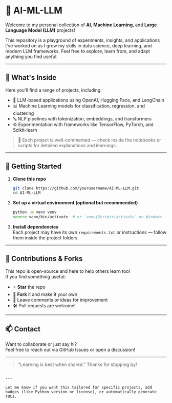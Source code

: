 # 🤖 AI-ML-LLM

Welcome to my personal collection of **AI**, **Machine Learning**, and **Large Language Model (LLM)** projects!

This repository is a playground of experiments, insights, and applications I've worked on as I grow my skills in data science, deep learning, and modern LLM frameworks. Feel free to explore, learn from, and adapt anything you find useful.

---

## 📁 What's Inside

Here you'll find a range of projects, including:

- 🤖 LLM-based applications using OpenAI, Hugging Face, and LangChain
- 📊 Machine Learning models for classification, regression, and clustering
- 🔤 NLP pipelines with tokenization, embeddings, and transformers
- ⚙️ Experimentation with frameworks like TensorFlow, PyTorch, and Scikit-learn

> 📌 Each project is well-commented — check inside the notebooks or scripts for detailed explanations and learnings.

---

## 🚀 Getting Started

1. **Clone this repo**  
   ```bash
   git clone https://github.com/yourusername/AI-ML-LLM.git
   cd AI-ML-LLM
   ```

2. **Set up a virtual environment (optional but recommended)**  
   ```bash
   python -m venv venv
   source venv/bin/activate  # or `venv\Scripts\activate` on Windows
   ```

3. **Install dependencies**  
   Each project may have its own `requirements.txt` or instructions — follow them inside the project folders.

---

## 🤝 Contributions & Forks

This repo is open-source and here to help others learn too!  
If you find something useful:

- ⭐ **Star** the repo
- 🍴 **Fork** it and make it your own
- 💬 Leave comments or ideas for improvement
- 🛠️ Pull requests are welcome!

---

## 📫 Contact

Want to collaborate or just say hi?  
Feel free to reach out via GitHub Issues or open a discussion!

---

> "Learning is best when shared." Thanks for stopping by!
```

---

Let me know if you want this tailored for specific projects, add badges (like Python version or license), or automatically generate TOCs.
